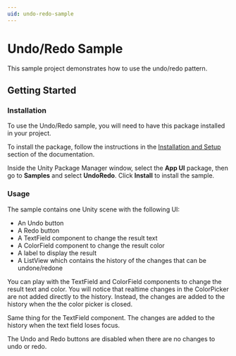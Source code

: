 ```yaml
---
uid: undo-redo-sample
---
```


# Undo/Redo Sample

This sample project demonstrates how to use the undo/redo pattern.

## Getting Started

### Installation

To use the Undo/Redo sample, you will need to have this package installed in your project.

To install the package, follow the instructions in the [Installation and Setup](xref:setup)
section of the documentation.

Inside the Unity Package Manager window, select the **App UI** package, then
go to **Samples** and select **UndoRedo**. Click **Install** to install the sample.

### Usage

The sample contains one Unity scene with the following UI:
- An Undo button
- A Redo button
- A TextField component to change the result text
- A ColorField component to change the result color
- A label to display the result
- A ListView which contains the history of the changes that can be undone/redone

You can play with the TextField and ColorField components to change the result text and color. You 
will notice that realtime changes in the ColorPicker are not added directly to the history. Instead,
the changes are added to the history when the the color picker is closed.

Same thing for the TextField component. The changes are added to the history when the text field 
loses focus.

The Undo and Redo buttons are disabled when there are no changes to undo or redo.

